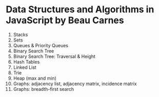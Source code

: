 # Data Structures and Algorithms in JavaScript by Beau Carnes

1. Stacks
2. Sets
3. Queues & Priority Queues
4. Binary Search Tree
5. Binary Search Tree: Traversal & Height
6. Hash Tables
7. Linked List
8. Trie
9. Heap (max and min)
10. Graphs: adjacency list, adjacency matrix, incidence matrix
11. Graphs: breadth-first search
